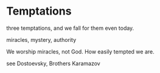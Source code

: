 # Temptations

three temptations, and we fall for them
 even today.


miracles, mystery, authority

We worship miracles, not God.
How easily tempted we are.

see Dostoevsky,
Brothers Karamazov 



